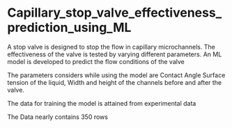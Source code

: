 # Capillary_stop_valve_effectiveness_prediction_using_ML
A stop valve is designed to stop the flow in capillary microchannels. The effectiveness of the valve is tested by varying different parameters. An ML model is developed to predict the flow conditions of the valve

The parameters considers while using the model are Contact Angle Surface tension of the liquid, Width and height of the channels before and after the valve. 

The data for training the model is attained from experimental data

The Data nearly contains 350 rows

